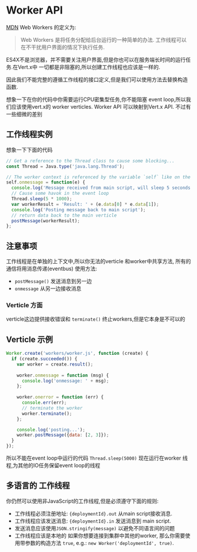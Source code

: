 # Worker API

[MDN](https://developer.mozilla.org/en-US/docs/Web/API/Web_Workers_API/Using_web_workers) Web Workers 的定义为:

> Web Workers 是将任务分配给后台运行的一种简单的办法.
> 工作线程可以在不干扰用户界面的情况下执行任务.

ES4X不是浏览器，并不需要关注用户界面,但是你也可以在服务端长时间的运行任务.在Vert.x中 一切都是非阻塞的,所以创建工作线程也应该是一样的.

因此我们不能完整的遵循工作线程的接口定义,但是我们可以使用方法去替换构造函数.

想象一下在你的代码中你需要运行CPU密集型任务,你不能阻塞 event loop,所以我们应该使用vert.x的 worker verticles.
Worker API 可以映射到Vert.x API. 不过有一些细微的差别


## 工作线程实例

想象一下下面的代码

```js
// Get a reference to the Thread class to cause some blocking...
const Thread = Java.type('java.lang.Thread');

// The worker context is referenced by the variable `self` like on the MDN docs
self.onmessage = function(e) {
  console.log('Message received from main script, will sleep 5 seconds...');
  // Cause some havok in the event loop
  Thread.sleep(5 * 1000);
  var workerResult = 'Result: ' + (e.data[0] * e.data[1]);
  console.log('Posting message back to main script');
  // return data back to the main verticle
  postMessage(workerResult);
};
```

## 注意事项

工作线程是在单独的上下文中,所以你无法的verticle 和worker中共享方法,
所有的通信将用消息传递(eventbus) 使用方法:

* `postMessage()` 发送消息到另一边
* `onmessage` 从另一边接收消息

### Verticle 方面

verticle这边提供接收错误和 `terminate()` 终止workers,但是它本身是不可以的

## Verticle 示例

```js
Worker.create('workers/worker.js', function (create) {
  if (create.succeeded()) {
    var worker = create.result();
    
    worker.onmessage = function (msg) {
      console.log('onmessage: ' + msg);
    };
    
    worker.onerror = function (err) {
      console.err(err);
      // terminate the worker
      worker.terminate();
    };

    console.log('posting...');
    worker.postMessage({data: [2, 3]});
  }
});
```
所以不能在event loop中运行的代码 `Thread.sleep(5000)` 现在运行在worker 线程,为其他的IO任务保留event loop的线程

## 多语言的 工作线程

你仍然可以使用非JavaScript的工作线程,但是必须遵守下面的规则:

* 工作线程必须注册地址: `{deploymentId}.out` 从main script接收消息.
* 工作线程应该发送消息: `{deploymentId}.in` 发送消息到 main script.
* 发送消息应该使用`JSON.stringify(message)` 以避免不同语言间的问题
* 工作线程应该是本地的 如果你想要连接到集群中其他的worker, 那么你需要使用带参数的构造方法 `true`, e.g.: `new Worker('deploymentId', true)`.

